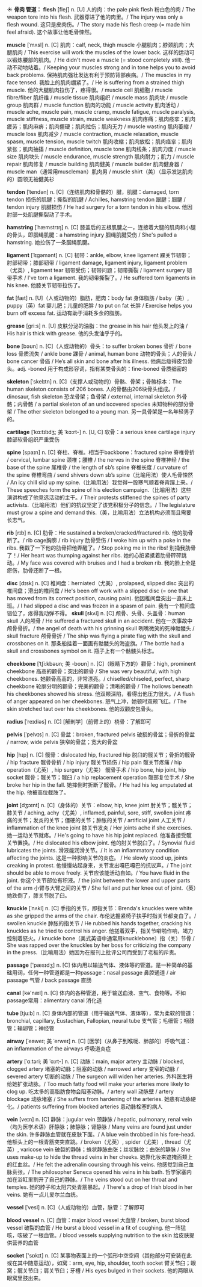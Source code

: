 ☀ <span class="category">**骨肉 管道：**</span>
<span class="vocabulary">**flesh**</span> [fleʃ] 
<span class="definition">n. [U] 人的肉：</span>the pale pink flesh 粉白色的肉 / The weapon tore into his flesh. 武器穿进了他的肉里。/ The injury was only a flesh wound. 这只是皮肉伤。/ The story made his flesh creep (= made him feel afraid). 这个故事让他毛骨悚然。
                      
<span class="vocabulary">**muscle**</span> [ˈmʌsl]
<span class="definition">n. [C] 肌肉：</span>calf, neck, thigh muscle 小腿肌肉；脖颈肌肉；大腿肌肉 / This exercise will work the muscles of the lower back. 这样的运动可以锻炼腰部的肌肉。/ He didn't move a muscle (= stood completely still). 他一动不动地站着。/ Keeping your muscles strong and in tone helps you to avoid back problems. 保持肌肉强壮发达有利于预防背部疾病。/ The muscles in my face tensed. 我脸上的肌肉绷紧了。/ He is suffering from a strained thigh muscle. 他的大腿肌肉拉伤了，疼得很。/ muscle cell 肌细胞 / muscle fibre/fiber 肌纤维 / muscle tissue 肌肉组织 / muscle mass 肌肉块 / muscle group 肌肉群 / muscle function 肌肉的功能 / muscle activity 肌肉活动 / muscle ache, muscle pain, muscle cramp, muscle fatigue, muscle paralysis, muscle stiffness, muscle strain, muscle weakness 肌肉疼痛；肌肉痉挛；肌肉疲劳；肌肉麻痹；肌肉僵硬；肌肉拉伤；肌肉无力 / muscle wasting 肌肉萎缩 / muscle loss 肌肉减少 / muscle contraction, muscle relaxation, muscle spasm, muscle tension, muscle twitch 肌肉收缩；肌肉放松；肌肉痉挛；肌肉紧张；肌肉抽搐 / muscle definition, muscle tone 肌肉线条；肌肉力度 / muscle size 肌肉块头 / muscle endurance, muscle strength 肌肉耐力；肌力 / muscle repair 肌肉修复 / muscle building 肌肉健美 / muscle builder 肌肉健身器 / muscle man（通常用muscleman）肌肉男 / muscle shirt（美）（显示发达肌肉的）圆领无袖健美衫
           
<span class="vocabulary">**tendon**</span> [ˈtendən]
<span class="definition">n. [C]（连结肌肉和骨骼的）腱，肌腱：</span>damaged, torn tendon 损伤的肌腱；撕裂的肌腱 / Achilles, hamstring tendon 跟腱；腘腱 / tendon injury 肌腱损伤 / He had surgery for a torn tendon in his elbow. 他因肘部一处肌腱撕裂动了手术。

<span class="vocabulary">**hamstring**</span> [ˈhæmstrɪŋ]
<span class="definition">n. [C] 膝盖后的五根肌腱之一，连接着大腿的肌肉和小腿的骨头，即腘绳肌腱：</span>a hamstring injury 腘绳肌腱受伤 / She's pulled a hamstring. 她拉伤了一条腘绳肌腱。
           
<span class="vocabulary">**ligament**</span> [ˈlɪgəmənt]
<span class="definition">n. [C] 韧带：</span>ankle, elbow, knee ligament 踝关节韧带；肘部韧带；膝部韧带 / ligament damage, ligament injury, ligament problem（尤英）, ligament tear 韧带受伤；韧带问题；韧带撕裂 / ligament surgery 韧带手术 / I've torn a ligament. 我的韧带撕裂了。/ He suffered torn ligaments in his knee. 他膝关节韧带拉伤了。

<span class="vocabulary">**fat**</span> [fæt] 
<span class="definition">n. [U]（人或动物的）脂肪，肥肉：</span>body fat 身体脂肪 / baby（美）, puppy（英）fat 婴儿肥；儿童的肥胖 / to put on fat 长胖 / Exercise helps you burn off excess fat. 运动有助于消耗多余的脂肪。
           
<span class="vocabulary">**grease**</span> [gri:s]
<span class="definition">n. [U] 皮肤分泌的油脂：</span>the grease in his hair 他头发上的油 / His hair is thick with grease. 他的头发油乎乎的。

<span class="vocabulary">**bone**</span> [bəʊn] 
<span class="definition">n. [C]（人或动物的）骨头：</span>to suffer broken bones 骨折 / bone loss 骨质流失 / ankle bone 踝骨 / animal, human bone 动物的骨头；人的骨头 / bone cancer 骨癌 / He’s all skin and bone after his illness. 他病后瘦得皮包骨头。<span class="definition">adj. -boned 用于构成形容词，指有某类骨头的：</span>fine-boned 骨质细密的
           
<span class="vocabulary">**skeleton**</span> [ˈskelɪtn]
<span class="definition">n. [C]（支撑人或动物的）骨骼、骨架；骨骼标本：</span>The human skeleton consists of 206 bones. 人的骨骼由206块骨头组成。/ dinosaur, fish skeleton 恐龙骨架；鱼骨架 / external, internal skeleton 外骨骼；内骨骼 / a partial skeleton of an undiscovered species 未知物种的部分骨架 / The other skeleton belonged to a young man. 另一具骨架是一名年轻男子的。            

<span class="vocabulary">**cartilage**</span> [ˈkɑ:tɪlɪdʒ; 美 ˈkɑ:rt-]
<span class="definition">n. [U, C] 软骨：</span>a serious knee cartilage injury 膝部软骨组织严重受伤          
           
<span class="vocabulary">**spine**</span> [spaɪn]
<span class="definition">n. [C] 脊柱、脊椎。相当于backbone：</span>fractured spine 脊椎骨折 / cervical, lumbar spine 颈椎；腰椎 / the nerves in the spine 脊椎神经 / the base of the spine 尾椎骨 / the length of sb’s spine 脊椎长度 / curvature of the spine 脊椎弯曲 / send shivers down sb’s spine（比喻用法）使人毛骨悚然 / An icy chill slid up my spine.（比喻用法）我觉得一股寒气顺着脊背蹿上来。/ These speeches form the spine of his election campaign.（比喻用法）这些演讲构成了他竞选活动的主干。/ Their protests stiffened the spines of party activists.（比喻用法）他们的抗议坚定了该党积极分子的信念。/ The legislature must grow a spine and demand this.（美，比喻用法）立法机构必须而且需要长志气。
    
<span class="vocabulary">**rib**</span> [rɪb]
<span class="definition">n. [C] 肋骨：</span>He sustained a broken/cracked/fractured rib. 他的肋骨断了。/ rib cage胸廓 / rib injury 肋骨受伤 / I woke him up with a poke in the ribs. 我戳了一下他的肋骨把他弄醒了。/ Stop poking me in the ribs! 别捅我肋骨了！/ Her heart was thumping against her ribs. 她的心脏紧抵着肋骨砰砰跳动。/ My face was covered with bruises and I had a broken rib. 我的脸上全是瘀伤，肋骨还断了一根。

<span class="vocabulary">**disc**</span> [dɪsk]
<span class="definition">n. [C] 椎间盘：</span>herniated（尤美）, prolapsed, slipped disc 突出的椎间盘；滑出的椎间盘 / He's been off work with a slipped disc (= one that has moved from its correct position, causing pain). 他因椎间盘突出一直未上班。/ I had slipped a disc and was frozen in a spasm of pain. 我有一个椎间盘错位了，疼得我动弹不得。
<span class="vocabulary">**skull**</span> [skʌl]
<span class="definition">n. [C] 颅骨、头骨、头盖骨：</span>human skull 人的颅骨 / He suffered a fractured skull in an accident. 他在一次事故中颅骨骨折。/ the angel of death with his grinning skull 咧嘴微笑的死神骷髅头 / skull fracture 颅骨骨折 / The ship was flying a pirate flag with the skull and crossbones on it. 那条船挂着一面画有骷髅头的海盗旗。/ The bottle had a skull and crossbones symbol on it. 瓶子上有一个骷髅头标志。
      
<span class="vocabulary">**cheekbone**</span> [ˈtʃi:kbəʊn; 美 -boʊn]
<span class="definition">n. [C]（眼睛下方的）颧骨：</span>high, prominent cheekbone 高高的颧骨；突出的颧骨 / She was very beautiful, with high cheekbones. 她颧骨高高的，非常漂亮。/ chiselled/chiseled, perfect, sharp cheekbone 轮廓分明的颧骨；完美的颧骨；清晰的颧骨 / The hollows beneath his cheekbones showed his stress. 他双颊深陷，看得出他压力很大。/ A flush of anger appeared on her cheekbones. 怒气上冲，她顿时双颊飞红。/ The skin stretched taut over his cheekbones. 他的双颧皮包骨头。

<span class="vocabulary">**radius**</span> [ˈreɪdiəs]
<span class="definition">n. [C] [解剖学]（前臂上的）桡骨：</span>了解即可                      

<span class="vocabulary">**pelvis**</span> [ˈpelvɪs]
<span class="definition">n. [C] 骨盆：</span>broken, fractured pelvis 破损的骨盆；骨折的骨盆 / narrow, wide pelvis 狭窄的骨盆；宽大的骨盆

<span class="vocabulary">**hip**</span> [hɪp]
<span class="definition">n. [C] 髋骨：</span>dislocated hip, fractured hip 脱臼的髋关节；骨折的髋骨 / hip fracture 髋骨骨折 / hip injury 髋关节损伤 / hip pain 髋关节疼痛 / hip operation（尤英）, hip surgery（尤美） 髋骨手术 / hip bone, hip joint, hip socket 髋骨；髋关节；髋臼 / a hip replacement operation 髋部复位手术 / She broke her hip in the fall. 她摔倒时折断了髋骨。/ He had his leg amputated at the hip. 他被高位截肢了。
           
<span class="vocabulary">**joint**</span> [dʒɔɪnt]
<span class="definition">n. [C]（身体的）关节：</span>elbow, hip, knee joint 肘关节；髋关节；膝关节 / aching, achy（尤美）, inflamed, painful, sore, stiff, swollen joint 疼痛的关节；发炎的关节；僵硬的关节；肿胀的关节 / artificial joint 人工关节 / inflammation of the knee joint 膝关节发炎 / Her joints ache if she exercises. 她一运动关节就疼。/ He's going to have his hip joint replaced. 他准备接受髋关节置换。/ He dislocated his elbow joint. 他的肘关节脱臼了。/ Synovial fluid lubricates the joints. 滑液能润滑关节。/ It is an inflammatory condition affecting the joints. 这是一种影响关节的炎症。 / He slowly stood up, joints creaking in protest. 他慢慢站起身来，关节发出嘎巴嘎巴的抗议声。/ The joint should be able to move freely. 关节应该能活动自如。/ You have fluid in the joint. 你这个关节部位有积液。/ the joint between the lower and upper parts of the arm 小臂与大臂之间的关节 / She fell and put her knee out of joint.（英）她跌倒了，膝关节脱了臼。
    
<span class="vocabulary">**knuckle**</span> [ˈnʌkl]
<span class="definition">n. [C] 手指的关节，即指关节：</span>Brenda's knuckles were white as she gripped the arms of the chair. 布伦达握紧椅子扶手时指关节都变白了。/ swollen knuckle 肿胀的指关节 / He rubbed his hands together, cracking his knuckles as he tried to control his anger. 他搓着双手，指关节噼啪作响，竭力控制着怒火。/ knuckle bone（美式英语中通常用knucklebone）指（关）节骨 / She was rapped over the knuckles by her boss for criticizing the company in the press.（比喻用法）她因为在报刊上批评公司而受到了老板的斥责。

<span class="vocabulary">**passage**</span> ['pæsɪdӡ] 
<span class="definition">n. [C] 体内用以输送气体、液体等的管道。是一种简单的基础用词，任何一种管道都是一种passage：</span>nasal passage 鼻腔通道 / air passage 气管 / back passage 直肠

<span class="vocabulary">**canal**</span> [kə'næl] 
<span class="definition">n. [C] 体内的各种管道，用于输送血液、空气、食物等。不如passage常用：</span>alimentary canal 消化道

<span class="vocabulary">**tube**</span> [tju:b] 
<span class="definition">n. [C] 身体内部的管道（用于输送气体、液体等），常为柔软的管道：</span>bronchial, capillary, Eustachian, Fallopian, neural tube 支气管；毛细管；咽鼓管；输卵管；神经管
           
<span class="vocabulary">**airway**</span> [ˈeəweɪ; 美 ˈerweɪ]
<span class="definition">n. [C] [医学]（从鼻子到喉咙、肺部的）呼吸气道：</span>an inflammation of the airways 呼吸道炎症
           
<span class="vocabulary">**artery**</span> [ˈɑ:təri; 美 ˈɑ:rt-]
<span class="definition">n. [C] 动脉：</span>main, major artery 主动脉 / blocked, clogged artery 堵塞的动脉；阻塞的动脉 / narrowed artery 变窄的动脉 / severed artery 切断的动脉 / The surgeon will widen her arteries. 外科医生将给她扩张动脉。/ Too much fatty food will make your arteries more likely to clog up. 吃太多的高脂肪食物会阻塞动脉。/ artery wall 动脉壁 / artery blockage 动脉堵塞 / She suffers from hardening of the arteries. 她患有动脉硬化。/ patients suffering from blocked arteries 患动脉栓塞的病人
       
<span class="vocabulary">**vein**</span> [veɪn]
<span class="definition">n. [C] 静脉：</span>jugular vein 颈静脉 / hepatic, pulmonary, renal vein（均为医学术语）肝静脉；肺静脉；肾静脉 / Many veins are found just under the skin. 许多静脉血管就在皮肤下面。/ A blue vein throbbed in his fore-head.他额头上的一根青筋突突直跳。/ broken（尤英）, spider（尤美）, thread（尤英）, varicose vein 破裂的静脉；蛛状静脉曲张；丝状脉纹；曲张的静脉 / She uses make-up to hide the thread veins in her cheeks. 她靠化妆来遮掩面颊上的红血丝。/ He felt the adrenalin coursing through his veins. 他感觉到自己血脉贲张。/ The philosopher Seneca opened his veins in his bath. 哲学家塞内加在浴缸里割开了自己的静脉。/ The veins stood out on her throat and temples. 她的脖子和太阳穴处青筋暴起。/ There's a drop of Irish blood in her veins. 她有一点儿爱尔兰血统。

<span class="vocabulary">**vessel**</span> [ˈvesl]
<span class="definition">n. [C]（人或动物的）血管，脉管：</span>了解即可

<span class="vocabulary">**blood vessel**</span>
<span class="definition">n. [C] 血管：</span>major blood vessel 大血管 / broken, burst blood vessel 破裂的血管 / He burst a blood vessel in a fit of coughing. 他一阵猛咳，咳破了一根血管。/ blood vessels supplying nutrition to the skin 给皮肤提供营养的血管

<span class="vocabulary">**socket**</span> ['sɒkɪt] 
<span class="definition">n. [C] 某事物表面上的一个弧形中空空间（其他部分可安装在此或在其中随意运动），如窝：</span>arm, eye, hip, shoulder, tooth socket 臂关节臼；眼窝；髋关节臼；肩关节臼；牙槽 / His eyes bulged in their sockets. 他的两眼从眼窝里鼓出来。


